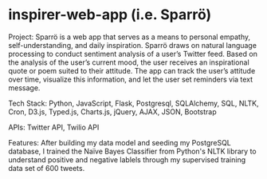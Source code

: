 # inspirer-web-app (i.e. Sparrö)

Project:
Sparrö is a web app that serves as a means to personal empathy, self-understanding, and daily inspiration. Sparrö draws on natural language processing to conduct sentiment analysis of a user’s Twitter feed. Based on the analysis of the user’s current mood, the user receives an inspirational quote or poem suited to their attitude. The app can track the user’s attitude over time, visualize this information, and let the user set reminders via text message.

Tech Stack:
Python, JavaScript, Flask, Postgresql, SQLAlchemy, SQL, NLTK, Cron, D3.js, Typed.js, Charts.js,  jQuery, AJAX, JSON, Bootstrap

APIs:
Twitter API, Twilio API



Features:
After building my data model and seeding my PostgreSQL database,  I trained the Naïve Bayes Classifier from Python's NLTK library to understand positive and negative lablels through my supervised training data set of 600 tweets. 
